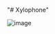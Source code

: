 "# Xylophone"

![image](https://user-images.githubusercontent.com/75679949/143447605-7a09a4b0-2ff5-4f79-8065-70a41751e7fc.png)
